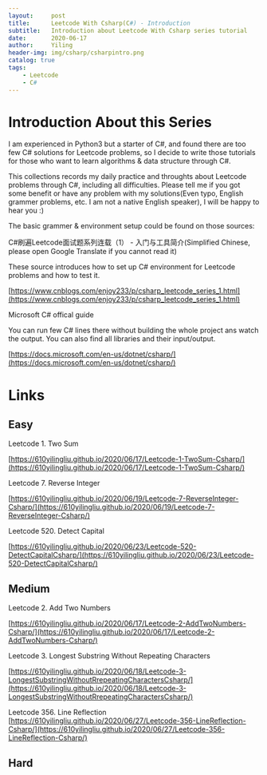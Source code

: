 ```yaml
---
layout:     post
title:      Leetcode With Csharp(C#) - Introduction
subtitle:   Introduction about Leetcode With Csharp series tutorial
date:       2020-06-17
author:     Yiling
header-img: img/csharp/csharpintro.png
catalog: true
tags:
    - Leetcode
    - C#
---
```

# Introduction About this Series

I am experienced in Python3 but a starter of C#, and found there are too few C# solutions for Leetcode problems, so I decide to write those tutorials for those who want to learn algorithms & data structure through C#.

This collections records my daily practice and throughts about Leetcode problems through C#, including all difficulties. Please tell me if you got some benefit or have any problem with my solutions(Even typo, English grammer problems, etc. I am not a native English speaker), I will be happy to hear you :)

The basic grammer & environment setup could be found on those sources:

C#刷遍Leetcode面试题系列连载（1） - 入门与工具简介(Simplified Chinese, please open Google Translate if you cannot read it)

These source introduces how to set up C# environment for Leetcode problems and how to test it.

[https://www.cnblogs.com/enjoy233/p/csharp_leetcode_series_1.html](https://www.cnblogs.com/enjoy233/p/csharp_leetcode_series_1.html)

Microsoft C# offical guide

You can run few C# lines there without building the whole project ans watch the output. You can also find all libraries and their input/output.

[https://docs.microsoft.com/en-us/dotnet/csharp/](https://docs.microsoft.com/en-us/dotnet/csharp/)

# Links

## Easy

Leetcode 1. Two Sum

[https://610yilingliu.github.io/2020/06/17/Leetcode-1-TwoSum-Csharp/](https://610yilingliu.github.io/2020/06/17/Leetcode-1-TwoSum-Csharp/)

Leetcode 7. Reverse Integer

[https://610yilingliu.github.io/2020/06/19/Leetcode-7-ReverseInteger-Csharp/](https://610yilingliu.github.io/2020/06/19/Leetcode-7-ReverseInteger-Csharp/)

Leetcode 520. Detect Capital

[https://610yilingliu.github.io/2020/06/23/Leetcode-520-DetectCapitalCsharp/](https://610yilingliu.github.io/2020/06/23/Leetcode-520-DetectCapitalCsharp/)

## Medium

Leetcode 2. Add Two Numbers

[https://610yilingliu.github.io/2020/06/17/Leetcode-2-AddTwoNumbers-Csharp/](https://610yilingliu.github.io/2020/06/17/Leetcode-2-AddTwoNumbers-Csharp/)

Leetcode 3. Longest Substring Without Repeating Characters

[https://610yilingliu.github.io/2020/06/18/Leetcode-3-LongestSubstringWithoutRrepeatingCharactersCsharp/](https://610yilingliu.github.io/2020/06/18/Leetcode-3-LongestSubstringWithoutRrepeatingCharactersCsharp/)

Leetcode 356. Line Reflection
[https://610yilingliu.github.io/2020/06/27/Leetcode-356-LineReflection-Csharp/](https://610yilingliu.github.io/2020/06/27/Leetcode-356-LineReflection-Csharp/)

## Hard
